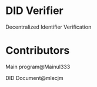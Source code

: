 # DID Verifier
 Decentralized Identifier Verification
# Contributors
Main program@Mainul333

DID Document@mlecjm
